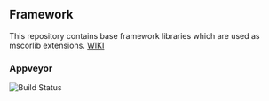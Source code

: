 ## Framework

This repository contains base framework libraries which are used as mscorlib extensions. [WIKI](../../wiki)

### Appveyor

![Build Status](https://ci.appveyor.com/api/projects/status/56doggb3eaqxxqtq?svg=true)
